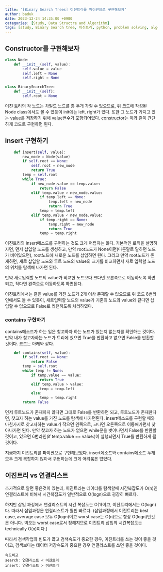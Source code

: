 ```yaml
---
title: '[Binary Search Trees] 이진트리를 파이썬으로 구현해보자'
author: baduk
date: 2023-12-24 14:35:00 +0900
categories: [Study, Data Structre and Algorithm]
tags: [study, Binary Search tree, 이진트리, python, problem solving, algorithm]
---
```

## Constructor를 구현해보자

```python
class Node:
    def __init__(self, value):
        self.value = value
        self.left = None
        self.right = None
    
class BinarySearchTree:
    def __init__(self):
        self.root = None
```

이진 트리의 각 노드는 차일드 노드를 총 두개 가질 수 있으므로, 위 코드에 작성된 Node class에서도 볼 수 있듯이 init에는 left, right가 있다. 또한 그 노드가 가지고 있는 value를 저장하기 위해 value변수가 포함되어있다. constructor는 이와 같이 간단하게 코드로 구현하면 된다.


## insert 구현하기

```python
    def insert(self, value):
        new_node = Node(value)
        if self.root == None:
            self.root = new_node
            return True
        temp = self.root
        while True:
            if new_node.value == temp.value:
                return False
            elif temp.value > new_node.value:
                if temp.left == None:
                    temp.left = new_node
                    return True
                temp = temp.left
            elif temp.value < new_node.value:
                if temp.right == None:
                    temp.right = new_node
                    return True
                temp = temp.right
```

이진트리의 insert메소드를 구현하는 것도 크게 어렵지는 않다. 기본적인 로직을 설명하자면, 먼저 삽입할 노드를 생성하고, 만약 root노드가 None이면(다른말로 말하면 노드가 비어있으면), root노드에 새로운 노드를 삽입하면 된다. 그리고 만약 root노드가 존재하면, 새로 삽입할 노드와 루트 노드의 value의 크기를 비교하면서 새로 입력할 노드의 위치를 탐색해 나가면 된다.

만약 새로입력할 노드의 value가 비교한 노드보다 크다면 오른쪽으로 이동하도록 하면되고, 작다면 왼쪽으로 이동하도록 하면된다.

이진트리에서는 같은 value를 가진 노드가 2개 이상 존재할 수 없으므로 위 코드 8번라인에서도 볼 수 있듯이, 새로입력할 노드의 value가 기존의 노드의 value와 같다면 삽입할 수 없으므로 False로 리턴하도록 처리하였다.

### contains 구현하기

contains메소드가 하는 일은 찾고하자 하는 노드가 있는지 없는지를 확인하는 것이다. 만약 내가 찾고자하는 노드가 트리에 있으면 True를 반환하고 없으면 False를 반환할 것이다. 코드는 아래와 같다.

```python
    def contains(self, value):
        if self.root == None:
            return False
        temp = self.root
        while temp != None:
            if temp.value == value:
                return True
            elif temp.value > value:
                temp = temp.left
            else:
                temp = temp.right
        return False
```
먼저 루트노드가 존재하지 않다면 그대로 False를 반환하면 되고, 루토노드가 존재한다면, 찾고자 하는 value를 가진 노드를 탐색해 나가면된다. insert메소드를 구현할 때와 마찬가지로 찾고자하는 value가 작으면 왼쪽으로, 크다면 오른쪽으로 이동해가면서 찾아나가면 된다. 만약 찾고자 하는 노드가 없으면 while문을 벗어나면서 False를 반환할 것이고, 있으면 6번라인(if temp.value == value:)이 실행되면서 True를 반환하게 될 것이다.

지금까지 이진트리를 파이썬으로 구현해보았다. insert메소드와 contains메소드 두개 모두 크게 복잡하지 않아서 구현하는데 크게 어려움은 없었다.

## 이진트리 vs 연결리스트
추가적으로 알면 좋은것이 있는데, 이진트리는 데이터를 탐색할때 시간복잡도가 O(n)인 연결리스트에 비해서 시간복잡도가 일반적으로 O(logn)으로 굉장히 빠르다.

하지만 삽입 과정에서 연결리스트의 시간 복잡도는 O(1)이고, 이진트리에서는 O(logn)다. 따라서 삽입과정은 연결리스트가 훨씬 빠르다.
(삽입과정에서 이진트리는 best case, average case 모두 O(logn)이고  worst case는 O(n)으로 항상 O(logn)인것은 아니다. 빅오는 worst case로서 정해지므로 이진트리 삽입의 시간복잡도는 technically O(n)이다.)

따라서 검색작업의 빈도가 많고 검색속도가 중요한 경우, 이진트리를 쓰는 것이 좋을 것이고, 검색보다는 데이터 저장속도가 중요한 경우 연결리스트를 쓰면 좋을 것이다.

```
속도비교
search: 연결리스트 < 이진트리
insert: 연결리스트 > 이진트리
```